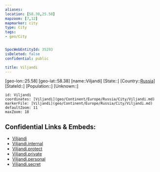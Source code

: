 ```yaml
---
aliases: 
location: [58.38,25.58]
mapzoom: [7,12] 
mapmarker: city 
type: City
tags:
- geo/City


SpocWebEntityId: 35293
isDeleted: false
confidential: public

title: Viljandi
---
```

[geo-lon::25.58]
[geo-lat::58.38]
[name::Viljandi]
[State::]
[Country::[Russia](geo/Continent/Europe/Russia.md)]
[StateId::]
[Population::]
[Unknown::]


```leaflet
id: Viljandi
coordinates: [Viljandi](geo/Continent/Europe/Russia/City/Viljandi.md)
markerFile: [Viljandi](geo/Continent/Europe/Russia/City/Viljandi.md)
defaultZoom: 11 
maxZoom: 18
```


## Confidential Links & Embeds: 
- [Viljandi](../../../../../../_public/geo/Continent/Europe/Russia/City/Viljandi.md) 
- [Viljandi.internal](../../../../../../_internal/geo/Continent/Europe/Russia/City/Viljandi.internal.md) 
- [Viljandi.protect](../../../../../../_protect/geo/Continent/Europe/Russia/City/Viljandi.protect.md) 
- [Viljandi.private](../../../../../../_private/geo/Continent/Europe/Russia/City/Viljandi.private.md) 
- [Viljandi.personal](../../../../../../_personal/geo/Continent/Europe/Russia/City/Viljandi.personal.md) 
- [Viljandi.secret](../../../../../../_secret/geo/Continent/Europe/Russia/City/Viljandi.secret.md) 
